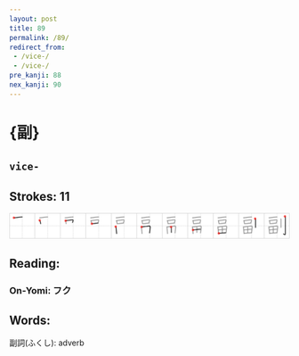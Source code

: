 ```yaml
---
layout: post
title: 89
permalink: /89/
redirect_from:
 - /vice-/
 - /vice-/
pre_kanji: 88
nex_kanji: 90
---
```


# {副}

## `vice-`

## Strokes: 11

<div class="stroke"><img src="../images/E589AF.png" /></div>

## Reading:

### On-Yomi: フク

## Words:

副詞(ふくし): adverb
